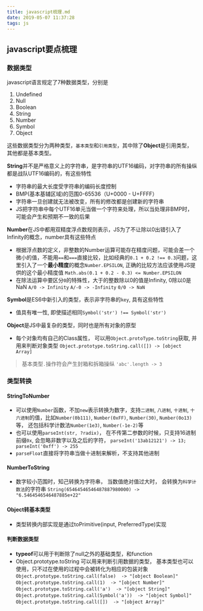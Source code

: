 ```yaml
---
title: javascript梳理.md
date: 2019-05-07 11:37:28
tags: js
---
```


## javascript要点梳理
### 数据类型
javascript语言规定了7种数据类型，分别是
1. Undefined
2. Null
3. Boolean
4. String
5. Number
6. Symbol
7. Object

这些数据类型分为两种类型，`基本类型`和`引用类型`，其中除了**Object**是引用类型， 其他都是基本类型。

**String**并不是严格意义上的字符串，是字符串的UTF16编码，对字符串的所有操纵都是战队UTF16编码的，有这些特性
  * 字符串的最大长度受字符串的编码长度控制
  * BMP(基本基辅区域)的范围0-65536（U+0000 - U+FFFF）
  * 字符串一旦创建就无法被改变，所有的修改都是创建新的字符串
  * JS把字符串中每个UTF16单元当做一个字符来处理，所以当处理非BMP时，可能会产生和预期不一致的后果 

**Number**在JS中都用双精度浮点数规则表示，JS为了不让除以0出错引入了Infinity的概念，number具有这些特点
  * 根据浮点数的定义，非整数的Number运算可能存在精度问题，可能会差一个微小的值，不能用`==`和`===`直接比较，比如经典的`0.1 + 0.2 !== 0.3`问题，这里引入了一个**最小精度**的概念`Number.EPSILON`, 正确的比较方法应该使用JS提供的这个最小精度值
  `Math.abs(0.1 + 0.2 - 0.3) <= Number.EPSILON`
  * 在除法运算中要区分`0`的特殊性，大于的整数除以0的值是Infinity, 0除以0是NaN
  `A/0 -> Infinity`
  `A/-0 -> -Infinity`
  `0/0 -> NaN`

**Symbol**是ES6中新引入的类型，表示非字符串的`key`, 具有这些特性
  * 值具有唯一性, 即使描述相同`Symbol('str') !== Symbol('str')`

**Object**是JS中最复杂的类型，同时也是所有对象的原型
  * 每个对象均有自己的Class属性， 可以用`Object.protoType.toString`获取, 并用来判断对象类型
  `Object.prototype.toString.call([]) -> [object Array]`

> 基本类型`.`操作符会产生封箱和拆箱操纵 `'abc'.length -> 3`
### 类型转换
#### StringToNumber
  * 可以使用`Number`函数，不加`new`表示转换为数字，支持`二进制`, `八进制`, `十进制`, `十六进制`的值，比如`Number(0b111)`, `Number(0xFF)`, `Number(30)`, `Number(0o13)`等， 还包括科学计数法`Number(1e3)`, `Number(-1e-2)`等
  * 也可以使用`parseInt(str, ?radix)`， 在不传第二参数的时候，只支持16进制前缀`0x`, 会忽略非数字以及之后的字符，
  `parseInt('13ab12121') -> 13; parseInt('0xff') -> 255`
  * `parseFloat`直接将字符串当做十进制来解析，不支持其他进制

#### NumberToString
  * 数字较小范围时，知己转换为字符串， 当数值绝对值过大时， 会转换为`科学计数法`的字符串
  `String(65464546546487887980000) -> "6.5464546546487885e+22"`
#### Object转基本类型
  * 类型转换内部实现是通过toPrimitive(input, PreferredType)实现
#### 判断数据类型
* **typeof**可以用于判断除了null之外的基础类型，和function
* Object.prototype.toString 可以用来判断引用数据的类型， 基本类型也可以使用，只不过在使用的过程中会被转化为相应的包装对象
`Object.prototype.toString.call(false)  -> "[object Boolean]"`
`Object.prototype.toString.call(1)  -> "[object Number]"`
`Object.prototype.toString.call('a')  -> "[object String]"`
`Object.prototype.toString.call(Symbol('a'))  -> "[object Symbol]"`
`Object.prototype.toString.call([])  -> "[object Array]"`

